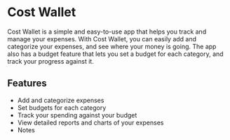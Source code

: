 # Cost Wallet

Cost Wallet is a simple and easy-to-use app that helps you track and manage your expenses. With Cost Wallet, you can easily add and categorize your expenses, and see where your money is going. The app also has a budget feature that lets you set a budget for each category, and track your progress against it.

## Features
* Add and categorize expenses
* Set budgets for each category
* Track your spending against your budget
* View detailed reports and charts of your expenses
* Notes
